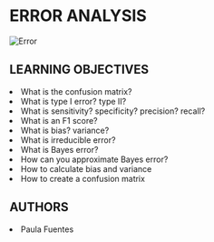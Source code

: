 # ERROR ANALYSIS
<img src="https://i.ibb.co/z6hyqW2/Error.jpg" alt="Error" border="0">

## LEARNING OBJECTIVES
<li>What is the confusion matrix?</li>
<li>What is type I error? type II?</li>
<li>What is sensitivity? specificity? precision? recall?</li>
<li>What is an F1 score?</li>
<li>What is bias? variance?</li>
<li>What is irreducible error?</li>
<li>What is Bayes error?</li>
<li>How can you approximate Bayes error?</li>
<li>How to calculate bias and variance</li>
<li>How to create a confusion matrix</li>

## AUTHORS
<li> Paula Fuentes </li>
